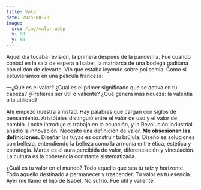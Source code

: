 ```yaml
---
title: Valor
date: 2025-08-23
image:
  src: /img/valor.webp
  x: 50
  y: 50
---
```


Aquel día tocaba revisión, la primera después de la pandemia. Fue cuando conocí
en la sala de espera a Isabel, la matriarca de una bodega gaditana con el don de
elevarte. Vio que estaba leyendo sobre polisemia. Como si estuviéramos en una
película francesa:

—¿Qué es el valor? ¿Cuál es el primer significado que se activa en tu cabeza?
¿Prefieres ser útil o valiente? ¿Qué genera más riqueza: la valentía o la
utilidad?

Ahí empezó nuestra amistad. Hay palabras que cargan con siglos de pensamiento.
Aristóteles distinguió entre el valor de uso y el valor de cambio. Locke
introdujo el trabajo en la ecuación, y la Revolución Industrial añadió la
innovación. Necesito una definición de valor. **Me obsesionan las
definiciones.** Diseñar las tuyas es construir tu brújula. Diseño es soluciones
con belleza, entendiendo la belleza como la armonía entre ética, estética y
estrategia. Marca es el aura percibida de valor, diferenciación y vinculación.
La cultura es la coherencia constante sistematizada.

¿Cuál es tu valor en el mundo? Todo aquello que sea tu raíz y horizonte. Todo
aquello destinado a permanecer y trascender. Tu valor es tu esencia. Ayer me
llamó el hijo de Isabel. No sufrió. Fue útil y valiente.
